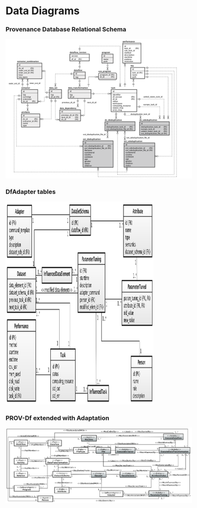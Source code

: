 # Data Diagrams

### Provenance Database Relational Schema
![Complete ER-Diagram](https://raw.githubusercontent.com/hpcdb/DfAdapter/master/diagrams/DfAnalyzer%26Adapter.png)

### DfAdapter tables

<img src="https://raw.githubusercontent.com/hpcdb/DfAdapter/master/diagrams/DB-Schema-ParameterTuning.png" alt="DfAdapter Excerpt" style="width:400px; height:550px" width="800" height="600"/>

### PROV-Df extended with Adaptation

![PROV-Df extended with Parameter Tuning Entities Entities](https://raw.githubusercontent.com/hpcdb/DfAdapter/master/diagrams/PROV-Df-ParameterTuning.png)
